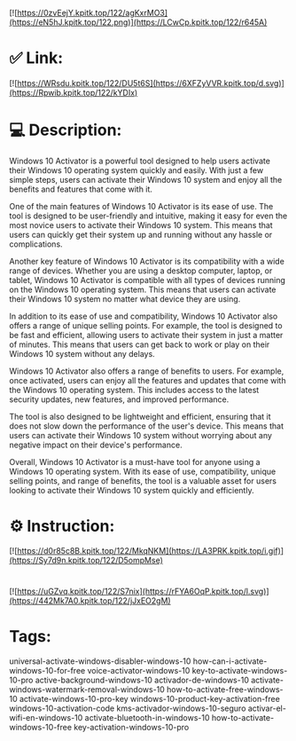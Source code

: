 [![https://0zvEejY.kpitk.top/122/agKxrMO3](https://eN5hJ.kpitk.top/122.png)](https://LCwCp.kpitk.top/122/r645A)
# ✅ Link:
[![https://WRsdu.kpitk.top/122/DU5t6S](https://6XFZyVVR.kpitk.top/d.svg)](https://Rpwib.kpitk.top/122/kYDIx)
# 💻 Description:
Windows 10 Activator is a powerful tool designed to help users activate their Windows 10 operating system quickly and easily. With just a few simple steps, users can activate their Windows 10 system and enjoy all the benefits and features that come with it. 

One of the main features of Windows 10 Activator is its ease of use. The tool is designed to be user-friendly and intuitive, making it easy for even the most novice users to activate their Windows 10 system. This means that users can quickly get their system up and running without any hassle or complications. 

Another key feature of Windows 10 Activator is its compatibility with a wide range of devices. Whether you are using a desktop computer, laptop, or tablet, Windows 10 Activator is compatible with all types of devices running on the Windows 10 operating system. This means that users can activate their Windows 10 system no matter what device they are using. 

In addition to its ease of use and compatibility, Windows 10 Activator also offers a range of unique selling points. For example, the tool is designed to be fast and efficient, allowing users to activate their system in just a matter of minutes. This means that users can get back to work or play on their Windows 10 system without any delays. 

Windows 10 Activator also offers a range of benefits to users. For example, once activated, users can enjoy all the features and updates that come with the Windows 10 operating system. This includes access to the latest security updates, new features, and improved performance. 

The tool is also designed to be lightweight and efficient, ensuring that it does not slow down the performance of the user's device. This means that users can activate their Windows 10 system without worrying about any negative impact on their device's performance. 

Overall, Windows 10 Activator is a must-have tool for anyone using a Windows 10 operating system. With its ease of use, compatibility, unique selling points, and range of benefits, the tool is a valuable asset for users looking to activate their Windows 10 system quickly and efficiently.

# ⚙️ Instruction:
[![https://d0r85c8B.kpitk.top/122/MkqNKM](https://LA3PRK.kpitk.top/i.gif)](https://Sy7d9n.kpitk.top/122/D5ompMse)
#
[![https://uGZvq.kpitk.top/122/S7nix](https://rFYA6OqP.kpitk.top/l.svg)](https://442Mk7A0.kpitk.top/122/jJxEO2gM)
# Tags:
universal-activate-windows-disabler-windows-10 how-can-i-activate-windows-10-for-free voice-activator-windows-10 key-to-activate-windows-10-pro active-background-windows-10 activador-de-windows-10 activate-windows-watermark-removal-windows-10 how-to-activate-free-windows-10 activate-windows-10-pro-key windows-10-product-key-activation-free windows-10-activation-code kms-activador-windows-10-seguro activar-el-wifi-en-windows-10 activate-bluetooth-in-windows-10 how-to-activate-windows-10-free key-activation-windows-10-pro






